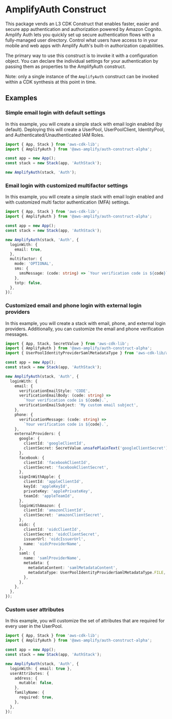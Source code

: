 # AmplifyAuth Construct

This package vends an L3 CDK Construct that enables faster, easier and secure app authentication and authorization powered by Amazon Cognito. Amplify Auth lets you quickly set up secure authentication flows with a fully-managed user directory. Control what users have access to in your mobile and web apps with Amplify Auth's built-in authorization capabilities.

The primary way to use this construct is to invoke it with a configuration object. You can declare the individual settings for your authentication by passing them as properties to the AmplifyAuth construct.

Note: only a single instance of the `AmplifyAuth` construct can be invoked within a CDK synthesis at this point in time.

## Examples

### Simple email login with default settings

In this example, you will create a simple stack with email login enabled (by default). Deploying this will create a UserPool, UserPoolClient, IdentityPool, and Authenticated/Unauthenticated IAM Roles.

```ts
import { App, Stack } from 'aws-cdk-lib';
import { AmplifyAuth } from '@aws-amplify/auth-construct-alpha';

const app = new App();
const stack = new Stack(app, 'AuthStack');

new AmplifyAuth(stack, 'Auth');
```

### Email login with customized multifactor settings

In this example, you will create a simple stack with email login enabled and with customized multi factor authentication (MFA) settings.

```ts
import { App, Stack } from 'aws-cdk-lib';
import { AmplifyAuth } from '@aws-amplify/auth-construct-alpha';

const app = new App();
const stack = new Stack(app, 'AuthStack');

new AmplifyAuth(stack, 'Auth', {
  loginWith: {
    email: true,
  },
  multifactor: {
    mode: 'OPTIONAL',
    sms: {
      smsMessage: (code: string) => `Your verification code is ${code}`,
    },
    totp: false,
  },
});
```

### Customized email and phone login with external login providers

In this example, you will create a stack with email, phone, and external login providers. Additionally, you can customize the email and phone verification messages.

```ts
import { App, Stack, SecretValue } from 'aws-cdk-lib';
import { AmplifyAuth } from '@aws-amplify/auth-construct-alpha';
import { UserPoolIdentityProviderSamlMetadataType } from 'aws-cdk-lib/aws-cognito';

const app = new App();
const stack = new Stack(app, 'AuthStack');

new AmplifyAuth(stack, 'Auth', {
  loginWith: {
    email: {
      verificationEmailStyle: 'CODE',
      verificationEmailBody: (code: string) =>
        `Your verification code is ${code}.`,
      verificationEmailSubject: 'My custom email subject',
    },
    phone: {
      verificationMessage: (code: string) =>
        `Your verification code is ${code}.`,
    },
    externalProviders: {
      google: {
        clientId: 'googleClientId',
        clientSecret: SecretValue.unsafePlainText('googleClientSecret'),
      },
      facebook: {
        clientId: 'facebookClientId',
        clientSecret: 'facebookClientSecret',
      },
      signInWithApple: {
        clientId: 'appleClientId',
        keyId: 'appleKeyId',
        privateKey: 'applePrivateKey',
        teamId: 'appleTeamId',
      },
      loginWithAmazon: {
        clientId: 'amazonClientId',
        clientSecret: 'amazonClientSecret',
      },
      oidc: {
        clientId: 'oidcClientId',
        clientSecret: 'oidcClientSecret',
        issuerUrl: 'oidcIssuerUrl',
        name: 'oidcProviderName',
      },
      saml: {
        name: 'samlProviderName',
        metadata: {
          metadataContent: 'samlMetadataContent',
          metadataType: UserPoolIdentityProviderSamlMetadataType.FILE,
        },
      },
    },
  },
});
```

### Custom user attributes

In this example, you will customize the set of attributes that are required for every user in the UserPool.

```ts
import { App, Stack } from 'aws-cdk-lib';
import { AmplifyAuth } from '@aws-amplify/auth-construct-alpha';

const app = new App();
const stack = new Stack(app, 'AuthStack');

new AmplifyAuth(stack, 'Auth', {
  loginWith: { email: true },
  userAttributes: {
    address: {
      mutable: false,
    },
    familyName: {
      required: true,
    },
  },
});
```

